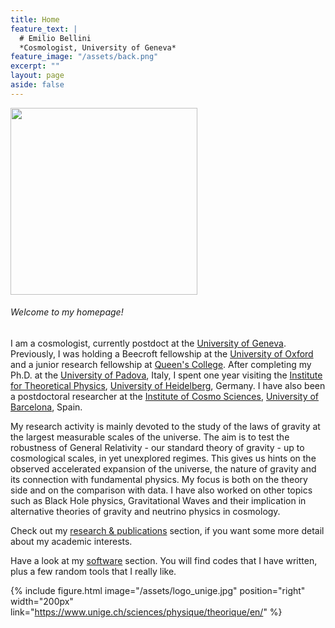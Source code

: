 ```yaml
---
title: Home
feature_text: |
  # Emilio Bellini
  *Cosmologist, University of Geneva*
feature_image: "/assets/back.png"
excerpt: ""
layout: page
aside: false
---
```


<!-- {% include figure.html image="/assets/profile.jpeg" position="left" width="299px" %} -->

<img src="assets/profile.jpeg" position="left" width="299px" >

###### Welcome to my homepage!  

I am a cosmologist, currently postdoct at the [University of Geneva](https://www.unige.ch/). Previously, I was holding a Beecroft fellowship at the [University of Oxford](https://www2.physics.ox.ac.uk/) and a junior research fellowship at [Queen's College](https://www.queens.ox.ac.uk/). After completing my Ph.D. at the [University of Padova](https://www.unipd.it/), Italy, I spent one year visiting the [Institute for Theoretical Physics](https://www.thphys.uni-heidelberg.de/index.php?lang=e), [University of Heidelberg](https://www.uni-heidelberg.de/en), Germany. I have also been a postdoctoral researcher at the [Institute of Cosmo Sciences](http://icc.ub.edu/), [University of Barcelona](https://www.ub.edu/web/ub/en/index.html?), Spain.

My research activity is mainly devoted to the study of the laws of gravity at the largest measurable scales of the universe. The aim is to test the robustness of General Relativity - our standard theory of gravity - up to cosmological scales, in yet unexplored regimes. This gives us hints on the observed accelerated expansion of the universe, the nature of gravity and its connection with fundamental physics. My focus is both on the theory side and on the comparison with data. I have also worked on other topics such as Black Hole physics, Gravitational Waves and their implication in alternative theories of gravity and neutrino physics in cosmology.

Check out my [research & publications](/research_and_publications/) section, if you want some more detail about my academic interests.

Have a look at my [software](/software/) section. You will find codes that I have written, plus a few random tools that I really like.


{% include figure.html image="/assets/logo_unige.jpg" position="right" width="200px" link="https://www.unige.ch/sciences/physique/theorique/en/" %}
<!-- {% include figure.html image="/assets/oxford_logo.png" position="right" width="115px" link="https://www2.physics.ox.ac.uk/" %}{% include figure.html image="/assets/queens_logo.png" position="right" width="100px" link="https://www.queens.ox.ac.uk/" %} -->


<!-- {% capture link %}{{ site.links.orcid }}{% endcapture %}{% include button_ai.html link=link text="ORCID" icon="orcid" color="#a6ce39" %}
{% capture link %}{{ site.links.researcherid }}{% endcapture %}{% include button_ai.html link=link text="ResearcherID" icon="researcherid" color="#336699" %}
{% capture link %}{{ site.links.researchgate }}{% endcapture %}{% include button_ai.html link=link text="ResearchGate" icon="researchgate" color="#00ccbb" %}
{% capture link %}{{ site.links.linkedin }}{% endcapture %}{% include button.html link=link text="LinkedIn" icon="linkedin" color="#0077b5" %}
{% capture link %}{{ site.links.link }}{% endcapture %}{% include button.html link=link text="This Site" icon="link" color="" %} -->
